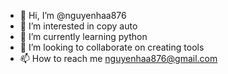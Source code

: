 - 👋 Hi, I’m @nguyenhaa876
- 👀 I’m interested in copy auto
- 🌱 I’m currently learning python
- 💞️ I’m looking to collaborate on creating tools
- 📫 How to reach me nguyenhaa876@gmail.com


<!---
nguyenhaa876/nguyenhaa876 is a ✨ special ✨ repository because its `README.md` (this file) appears on your GitHub profile.
You can click the Preview link to take a look at your changes.
--->
